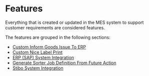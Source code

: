 # Features

Everything that is created or updated in the MES system to support customer requirements are considered features.

The features are grouped in the following sections:
* [Custom Inform Goods Issue To ERP](/AMSOsram/techspec>features>CustomInformGoodsIssueToERP)
* [Custom Nice Label Print](/AMSOsram/techspec>features>CustomNiceLabelPrint)
* [ERP (SAP) System Integration](/AMSOsram/techspec>features>CustomERPSystemIntegration)
* [Generate Sorter Job Definition From Future Action](/AMSOsram/techspec>features>GenerateSorterJobDefinitionFromFutureAction)
* [Stibo System Integration](/AMSOsram/techspec>features>CustomStiboSystemIntegration)